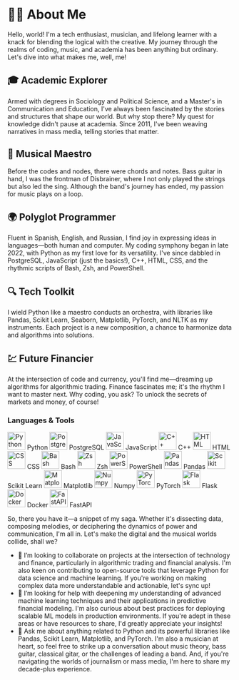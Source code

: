 # 👨‍💻 About Me

Hello, world! I'm a tech enthusiast, musician, and lifelong learner with a knack for blending the logical with the creative. My journey through the realms of coding, music, and academia has been anything but ordinary. Let's dive into what makes me, well, me!

## 🎓 Academic Explorer
Armed with degrees in Sociology and Political Science, and a Master's in Communication and Education, I've always been fascinated by the stories and structures that shape our world. But why stop there? My quest for knowledge didn't pause at academia. Since 2011, I've been weaving narratives in mass media, telling stories that matter.

## 🎵 Musical Maestro
Before the codes and nodes, there were chords and notes. Bass guitar in hand, I was the frontman of Disbrainer, where I not only played the strings but also led the sing. Although the band's journey has ended, my passion for music plays on a loop.

## 🌍 Polyglot Programmer
Fluent in Spanish, English, and Russian, I find joy in expressing ideas in languages—both human and computer. My coding symphony began in late 2022, with Python as my first love for its versatility. I've since dabbled in PostgreSQL, JavaScript (just the basics!), C++, HTML, CSS, and the rhythmic scripts of Bash, Zsh, and PowerShell.

## 🔍 Tech Toolkit
I wield Python like a maestro conducts an orchestra, with libraries like Pandas, Scikit Learn, Seaborn, Matplotlib, PyTorch, and NLTK as my instruments. Each project is a new composition, a chance to harmonize data and algorithms into solutions.

## 💹 Future Financier
At the intersection of code and currency, you'll find me—dreaming up algorithms for algorithmic trading. Finance fascinates me; it's the rhythm I want to master next. Why coding, you ask? To unlock the secrets of markets and money, of course!

### Languages & Tools
<p>
  <img src="https://cdn.jsdelivr.net/gh/devicons/devicon@latest/icons/python/python-original.svg" width="40" height="40" alt="Python"> Python
  <img src="https://cdn.jsdelivr.net/gh/devicons/devicon@latest/icons/postgresql/postgresql-original.svg" width="40" height="40" alt="PostgreSQL"> PostgreSQL
  <img src="https://cdn.jsdelivr.net/gh/devicons/devicon@latest/icons/javascript/javascript-original.svg" width="40" height="40" alt="JavaScript"> JavaScript
  <img src="https://cdn.jsdelivr.net/gh/devicons/devicon@latest/icons/cplusplus/cplusplus-original.svg" width="40" height="40" alt="C++"> C++
  <img src="https://cdn.jsdelivr.net/gh/devicons/devicon@latest/icons/html5/html5-original.svg" width="40" height="40" alt="HTML"> HTML
  <img src="https://cdn.jsdelivr.net/gh/devicons/devicon@latest/icons/css3/css3-original.svg" width="40" height="40" alt="CSS"> CSS
  <img src="https://cdn.jsdelivr.net/gh/devicons/devicon@latest/icons/bash/bash-original.svg" width="40" height="40" alt="Bash"> Bash
  <img src="https://cdn.jsdelivr.net/gh/devicons/devicon@latest/icons/ohmyzsh/ohmyzsh-original.svg" width="40" height="40" alt="Zsh"> Zsh
  <img src="https://cdn.jsdelivr.net/gh/devicons/devicon@latest/icons/powershell/powershell-original.svg" width="40" height="40" alt="PowerShell"> PowerShell
  <img src="https://cdn.jsdelivr.net/gh/devicons/devicon@latest/icons/pandas/pandas-original-wordmark.svg" width="40" height="40" alt="Pandas"> Pandas
  <img src="https://cdn.jsdelivr.net/gh/devicons/devicon@latest/icons/scikitlearn/scikitlearn-original.svg" width="40" height="40" alt="Scikit Learn"> Scikit Learn
  <!-- Add Seaborn icon when available -->
  <img src="https://cdn.jsdelivr.net/gh/devicons/devicon@latest/icons/matplotlib/matplotlib-original.svg" width="40" height="40" alt="Matplotlib"> Matplotlib
  <img src="https://cdn.jsdelivr.net/gh/devicons/devicon@latest/icons/numpy/numpy-original.svg" width="40" height="40" alt="Numpy"> Numpy
  <img src="https://cdn.jsdelivr.net/gh/devicons/devicon@latest/icons/pytorch/pytorch-original.svg" width="40" height="40" alt="PyTorch"> PyTorch
  <img src="https://cdn.jsdelivr.net/gh/devicons/devicon@latest/icons/flask/flask-original.svg" width="40" height="40" alt="Flask"> Flask
  <img src="https://cdn.jsdelivr.net/gh/devicons/devicon@latest/icons/docker/docker-original.svg" width="40" height="40" alt="Docker"> Docker
  <img src="https://cdn.jsdelivr.net/gh/devicons/devicon@latest/icons/fastapi/fastapi-original.svg" width="40" height="40" alt="FastAPI"> FastAPI
</p>

So, there you have it—a snippet of my saga. Whether it's dissecting data, composing melodies, or deciphering the dynamics of power and communication, I'm all in. Let's make the digital and the musical worlds collide, shall we?
- 👯 I’m looking to collaborate on projects at the intersection of technology and finance, particularly in algorithmic trading and financial analysis. I'm also keen on contributing to open-source tools that leverage Python for data science and machine learning. If you're working on making complex data more understandable and actionable, let's sync up!
- 🤔 I’m looking for help with deepening my understanding of advanced machine learning techniques and their applications in predictive financial modeling. I'm also curious about best practices for deploying scalable ML models in production environments. If you're adept in these areas or have resources to share, I'd greatly appreciate your insights!
- 💬 Ask me about anything related to Python and its powerful libraries like Pandas, Scikit Learn, Matplotlib, and PyTorch. I'm also a musician at heart, so feel free to strike up a conversation about music theory, bass guitar, classical gitar, or the challenges of leading a band. And, if you're navigating the worlds of journalism or mass media, I'm here to share my decade-plus experience.
